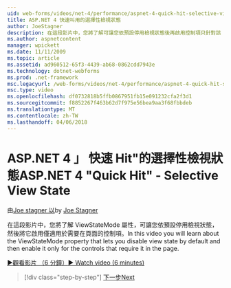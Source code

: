 ```yaml
---
uid: web-forms/videos/net-4/performance/aspnet-4-quick-hit-selective-view-state
title: ASP.NET 4 快速叫用的選擇性檢視狀態
author: JoeStagner
description: 在這段影片中，您將了解可讓您依預設停用檢視狀態後再啟用控制項只針對該 requi ViewStateMode 屬性...
ms.author: aspnetcontent
manager: wpickett
ms.date: 11/11/2009
ms.topic: article
ms.assetid: ad960512-65f3-4439-ab68-0862cdd7943e
ms.technology: dotnet-webforms
ms.prod: .net-framework
msc.legacyurl: /web-forms/videos/net-4/performance/aspnet-4-quick-hit-selective-view-state
msc.type: video
ms.openlocfilehash: df0732818b5ffb0867951fb15e091232cfa2f3d1
ms.sourcegitcommit: f8852267f463b62d7f975e56bea9aa3f68fbbdeb
ms.translationtype: MT
ms.contentlocale: zh-TW
ms.lasthandoff: 04/06/2018
---
```

<a name="aspnet-4-quick-hit---selective-view-state"></a><span data-ttu-id="8472f-103">ASP.NET 4 」 快速 Hit"的選擇性檢視狀態</span><span class="sxs-lookup"><span data-stu-id="8472f-103">ASP.NET 4 "Quick Hit" - Selective View State</span></span>
====================
<span data-ttu-id="8472f-104">由[Joe stagner 以](https://github.com/JoeStagner)</span><span class="sxs-lookup"><span data-stu-id="8472f-104">by [Joe Stagner](https://github.com/JoeStagner)</span></span>

<span data-ttu-id="8472f-105">在這段影片中，您將了解 ViewStateMode 屬性，可讓您依預設停用檢視狀態，然後將它啟用僅適用於需要在頁面的控制項。</span><span class="sxs-lookup"><span data-stu-id="8472f-105">In this video you will learn about the ViewStateMode property that lets you disable view state by default and then enable it only for the controls that require it in the page.</span></span>

[<span data-ttu-id="8472f-106">&#9654;觀看影片 （6 分鐘）</span><span class="sxs-lookup"><span data-stu-id="8472f-106">&#9654; Watch video (6 minutes)</span></span>](https://channel9.msdn.com/Blogs/ASP-NET-Site-Videos/aspnet-4-quick-hit-selective-view-state)

> [!div class="step-by-step"]
> [<span data-ttu-id="8472f-107">下一步</span><span class="sxs-lookup"><span data-stu-id="8472f-107">Next</span></span>](aspnet-4-quick-hit-easy-state-compression.md)
